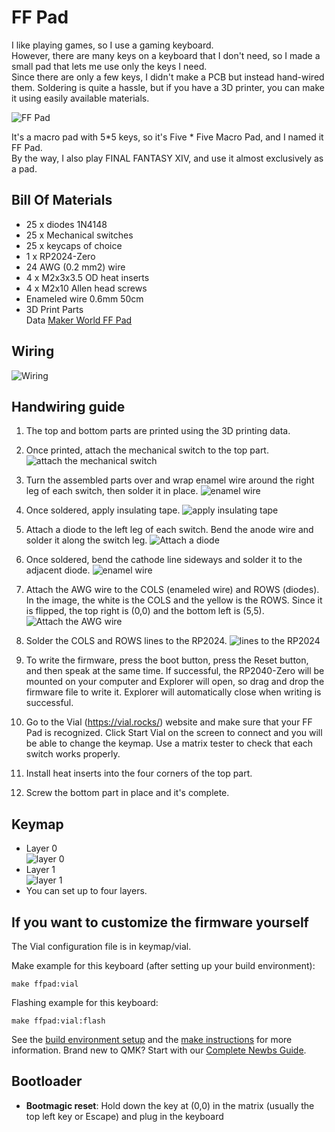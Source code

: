 # FF Pad
I like playing games, so I use a gaming keyboard.<br>
However, there are many keys on a keyboard that I don't need, so I made a small pad that lets me use only the keys I need.<br>
Since there are only a few keys, I didn't make a PCB but instead hand-wired them.
Soldering is quite a hassle, but if you have a 3D printer, you can make it using easily available materials.

![FF Pad](image/p1.jpg)

It's a macro pad with 5*5 keys, so it's Five * Five Macro Pad, and I named it FF Pad.<br>
By the way, I also play FINAL FANTASY XIV, and use it almost exclusively as a pad.

## Bill Of Materials
* 25 x diodes 1N4148
* 25 x Mechanical switches
* 25 x keycaps of choice
* 1 x RP2024-Zero
* 24 AWG (0.2 mm2) wire
* 4 x M2x3x3.5 OD heat inserts
* 4 x M2x10 Allen head screws
* Enameled wire 0.6mm 50cm
* 3D Print Parts<br>Data
[Maker World FF Pad](https://makerworld.com/en/models/1616425-ff-pad#profileId-1705767)


## Wiring
![Wiring](image/wiring.png)

## Handwiring guide
1. The top and bottom parts are printed using the 3D printing data.

2. Once printed, attach the mechanical switch to the top part.
![attach the mechanical switch](image/pct001.jpg)

3. Turn the assembled parts over and wrap enamel wire around the right leg of each switch, then solder it in place.
![enamel wire](image/pict002.jpg)

4. Once soldered, apply insulating tape.
![apply insulating tape](image/pict003.jpg)

5. Attach a diode to the left leg of each switch. Bend the anode wire and solder it along the switch leg.
![Attach a diode](image/pict004.jpg)

6. Once soldered, bend the cathode line sideways and solder it to the adjacent diode.
![enamel wire](image/pict006.jpg)

7. Attach the AWG wire to the COLS (enameled wire) and ROWS (diodes). In the image, the white is the COLS and the yellow is the ROWS.
Since it is flipped, the top right is (0,0) and the bottom left is (5,5).
![Attach the AWG wire](image/pict007.jpg)

8. Solder the COLS and ROWS lines to the RP2024.
![lines to the RP2024](image/pict_rp2024-zero.png)

9. To write the firmware, press the boot button, press the Reset button, and then speak at the same time. If successful, the RP2040-Zero will be mounted on your computer and Explorer will open, so drag and drop the firmware file to write it.
Explorer will automatically close when writing is successful.

10. Go to the Vial (https://vial.rocks/) website and make sure that your FF Pad is recognized. Click Start Vial on the screen to connect and you will be able to change the keymap.
Use a matrix tester to check that each switch works properly.

11. Install heat inserts into the four corners of the top part.

12. Screw the bottom part in place and it's complete.

## Keymap
* Layer 0<br>
![layer 0](image/l01.png)
* Layer 1<br>
![layer 1](image/l02.png)
* You can set up to four layers.

## If you want to customize the firmware yourself
The Vial configuration file is in keymap/vial.

Make example for this keyboard (after setting up your build environment):

    make ffpad:vial

Flashing example for this keyboard:

    make ffpad:vial:flash

See the [build environment setup](https://docs.qmk.fm/#/getting_started_build_tools) and the [make instructions](https://docs.qmk.fm/#/getting_started_make_guide) for more information. Brand new to QMK? Start with our [Complete Newbs Guide](https://docs.qmk.fm/#/newbs).

## Bootloader
* **Bootmagic reset**: Hold down the key at (0,0) in the matrix (usually the top left key or Escape) and plug in the keyboard